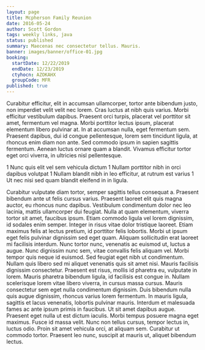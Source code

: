 ```yaml
---
layout: page
title: Mcpherson Family Reunion
date: 2016-05-24
author: Scott Gordon
tags: weekly links, java
status: published
summary: Maecenas nec consectetur tellus. Mauris.
banner: images/banner/office-01.jpg
booking:
  startDate: 12/22/2019
  endDate: 12/23/2019
  ctyhocn: AZOKAHX
  groupCode: MFR
published: true
---
```

Curabitur efficitur, elit in accumsan ullamcorper, tortor ante bibendum justo, non imperdiet velit velit nec lorem. Cras luctus at nibh quis varius. Morbi efficitur vestibulum dapibus. Praesent orci turpis, placerat vel porttitor sit amet, fermentum vel magna. Morbi porttitor lectus ipsum, placerat elementum libero pulvinar at. In at accumsan nulla, eget fermentum sem. Praesent dapibus, dui id congue pellentesque, lorem sem tincidunt ligula, at rhoncus enim diam non ante. Sed commodo ipsum in sapien sagittis fermentum. Aenean luctus ornare quam a blandit. Vivamus efficitur tortor eget orci viverra, in ultricies nisl pellentesque.

1 Nunc quis elit vel sem vehicula dictum
1 Nullam porttitor nibh in orci dapibus volutpat
1 Nullam blandit nibh in leo efficitur, at rutrum est varius
1 Ut nec nisi sed quam blandit eleifend in in ligula.

Curabitur vulputate diam tortor, semper sagittis tellus consequat a. Praesent bibendum ante ut felis cursus varius. Praesent laoreet elit quis magna auctor, eu rhoncus nunc dapibus. Vestibulum condimentum dolor nec leo lacinia, mattis ullamcorper dui feugiat. Nulla at quam elementum, viverra tortor sit amet, faucibus ipsum. Etiam commodo ligula vel lorem dignissim, id sodales enim semper. Integer in risus vitae dolor tristique laoreet. Etiam maximus felis at lectus pretium, id porttitor felis lobortis. Morbi ut ipsum eget felis pulvinar dignissim sed eget quam. Aliquam sollicitudin erat laoreet mi facilisis interdum. Nunc tortor nunc, venenatis ac euismod ut, luctus a augue. Nunc dignissim nunc sem, vitae convallis felis aliquam vel. Morbi tempor quis neque id euismod. Sed feugiat eget nibh ut condimentum. Nullam quis libero sed mi aliquet venenatis quis sit amet nisi. Mauris facilisis dignissim consectetur.
Praesent est risus, mollis id pharetra eu, vulputate in lorem. Mauris pharetra bibendum ligula, id facilisis est congue in. Nullam scelerisque lorem vitae libero viverra, in cursus massa cursus. Mauris consectetur sem eget nulla condimentum dignissim. Duis bibendum nulla quis augue dignissim, rhoncus varius lorem fermentum. In mauris ligula, sagittis et lacus venenatis, lobortis pulvinar mauris. Interdum et malesuada fames ac ante ipsum primis in faucibus. Ut sit amet dapibus augue. Praesent eget nulla ut est dictum iaculis. Morbi tempus posuere magna eget maximus. Fusce id massa velit. Nunc non tellus cursus, tempor lectus in, luctus odio. Proin sit amet vehicula orci, at aliquam sem. Curabitur ut commodo tortor. Praesent leo nunc, suscipit at mauris ut, aliquet bibendum lectus.
